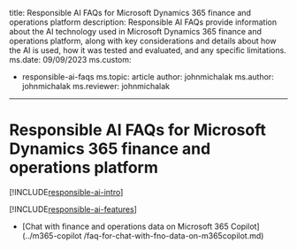 title: Responsible AI FAQs for Microsoft Dynamics 365 finance and operations platform
description: Responsible AI FAQs provide information about the AI technology used in Microsoft Dynamics 365 finance and operations platform, along with key considerations and details about how the AI is used, how it was tested and evaluated, and any specific limitations.
ms.date: 09/09/2023
ms.custom: 
  - responsible-ai-faqs
ms.topic: article
author: johnmichalak
ms.author: johnmichalak
ms.reviewer: johnmichalak
---

# Responsible AI FAQs for Microsoft Dynamics 365 finance and operations platform

[!INCLUDE[responsible-ai-intro](../includes/responsible-ai-intro.md)]

[!INCLUDE[responsible-ai-features](../includes/responsible-ai-features.md)]

- [Chat with finance and operations data on Microsoft 365 Copilot](../m365-copilot
/faq-for-chat-with-fno-data-on-m365copilot.md)

